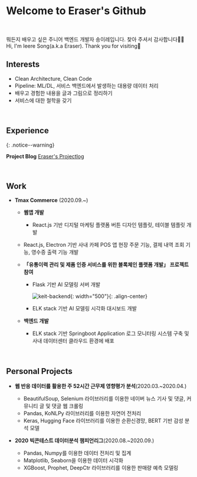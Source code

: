 # Welcome to Eraser's Github
<br>

뭐든지 배우고 싶은 주니어 백엔드 개발자 송이레입니다. 찾아 주셔서 감사합니다🙇‍♀️
<br>
Hi, I'm Ieere Song(a.k.a Eraser). Thank you for visiting👋
<br>



## Interests

- Clean Architecture, Clean Code
- Pipeline: ML/DL, 서비스 백엔드에서 발생하는 대용량 데이터 처리
- 배우고 경험한 내용을 글과 그림으로 정리하기
- 서비스에 대한 철학을 갖기

<br>



## Experience

{: .notice--warning}

**Project Blog** [Eraser's Projectlog](https://projectlog-eraser.tistory.com/)

<br>

## Work

* **Tmax Commerce** (2020.09.~)

  * **웹앱 개발**
    
    * React.js 기반 디지털 마케팅 플랫폼 버튼 디자인 템플릿, 테이블 템플릿 개발
  * React.js, Electron 기반 사내 카페 POS 앱 현장 주문 기능, 결제 내역 조회 기능, 영수증 출력 기능 개발
    
  * **「유통이력 관리 및 제품 인증 서비스를 위한 블록체인 플랫폼 개발」 프로젝트 참여**

    * Flask 기반 AI 모델링 서버 개발

      ![keit-backend]({{site.url}}/assets/images/keit.png){: width="500"}{: .align-center}

    * ELK stack 기반 AI 모델링 시각화 대시보드 개발

  * **백엔드 개발**

    * ELK stack 기반 Springboot Application 로그 모니터링 시스템 구축 및 사내 데이터센터 클라우드 환경에 배포

<br>

## Personal Projects

* **웹 반응 데이터를 활용한 주 52시간 근무제 영향평가 분석**(2020.03.~2020.04.)
  * BeautifulSoup, Selenium 라이브러리를 이용한 네이버 뉴스 기사 및 댓글, 커뮤니티 글 및 댓글 웹 크롤링
  * Pandas, KoNLPy 라이브러리를 이용한 자연어 전처리
  * Keras, Hugging Face 라이브러리를 이용한 순환신경망, BERT 기반 감성 분석 모델

* **2020 빅콘테스트 데이터분석 챔피언리그**(2020.08.~2020.09.)
  * Pandas, Numpy를 이용한 데이터 전처리 및 집계
  * Matplotlib, Seaborn을 이용한 데이터 시각화
  * XGBoost, Prophet, DeepCtr 라이브러리를 이용한 판매량 예측 모델링



